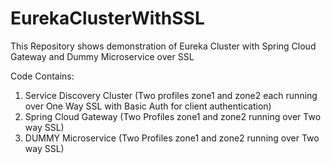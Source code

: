# EurekaClusterWithSSL
This Repository shows demonstration of Eureka Cluster with Spring Cloud Gateway and Dummy Microservice over SSL 


Code Contains:
1) Service Discovery Cluster (Two profiles zone1 and zone2 each running over One Way SSL with Basic Auth for client authentication)
2) Spring Cloud Gateway (Two Profiles zone1 and zone2 running over Two way SSL)
3) DUMMY Microservice (Two Profiles zone1 and zone2 running over Two way SSL)

